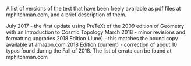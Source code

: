 A list of versions of the text that have been freely available as pdf files at mphitchman.com, and a brief description of them.

July 2017 - the first update using PreTeXt of the 2009 edition of Geometry with an Introduction to Cosmic Topology
March 2018 - minor revisions and formatting upgrades
2018 Edition (June) - this matches the bound copy available at amazon.com
2018 Edition (current) - correction of about 10 typos found during the Fall of 2018.  The list of errata can be found at mphitchman.com
